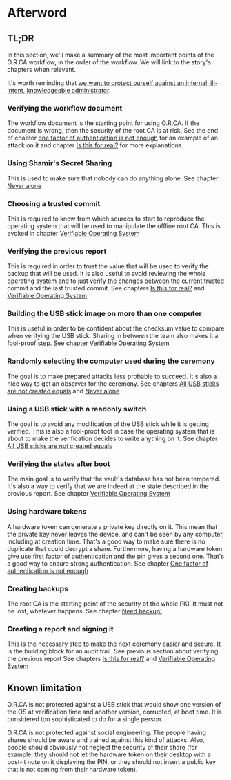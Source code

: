 # Afterword

## TL;DR

In this section, we'll make a summary of the most important points of the O.R.CA workflow, in the order of the workflow. We will link to the story's chapters when relevant.

It's worth reminding that [we want to protect ourself against an internal, ill-intent, knowledgeable administrator](./raise-the-bar.md).

### Verifying the workflow document

The workflow document is the starting point for using O.R.CA. If the document is wrong, then the security of the root CA is at risk. See the end of chapter [one factor of authentication is not enough](./mfa.md) for an example of an attack on it and chapter [Is this for real?](./story/verify-workflow.md) for more explanations.

### Using Shamir's Secret Sharing

This is used to make sure that nobody can do anything alone.
See chapter [Never alone](./never-alone.md)

### Choosing a trusted commit

This is required to know from which sources to start to reproduce the operating system that will be used to manipulate the offline root CA. This is evoked in chapter [Verifiable Operating System](./story/verifiable-os.md)

### Verifying the previous report

This is required in order to trust the value that will be used to verify the backup that will be used. It is also useful to avoid reviewing the whole operating system and to just verify the changes between the current trusted commit and the last trusted commit.
See chapters [Is this for real?](./story/verify-workflow.md) and [Verifiable Operating System](./story/verifiable-os.md)

### Building the USB stick image on more than one computer

This is useful in order to be confident about the checksum value to compare when verifying the USB stick. Sharing in between the team also makes it a fool-proof step.
See chapter [Verifiable Operating System](./story/verifiable-os.md)

### Randomly selecting the computer used during the ceremony

The goal is to make prepared attacks less probable to succeed. It's also a nice way to get an observer for the ceremony.
See chapters [All USB sticks are not created equals](./story/readonly-usb.md) and [Never alone](./story/never-alone.md)

### Using a USB stick with a readonly switch

The goal is to avoid any modification of the USB stick while it is getting verified. This is also a fool-proof tool in case the operating system that is about to make the verification decides to write anything on it.
See chapter [All USB sticks are not created equals](./story/readonly-usb.md)

### Verifying the states after boot

The main goal is to verify that the vault's database has not been tempered. It's also a way to verify that we are indeed at the state described in the previous report.
See chapter [Verifiable Operating System](./story/verifiable-os.md)

### Using hardware tokens

A hardware token can generate a private key directly on it. This mean that the private key never leaves the device, and can't be seen by any computer, including at creation time. That's a good way to make sure there is no duplicate that could decrypt a share.
Furthermore, having a hardware token give use first factor of authentication and the pin gives a second one. That's a good way to ensure strong authentication.
See chapter [One factor of authentication is not enough](./story/mfa.md)

### Creating backups

The root CA is the starting point of the security of the whole PKI. It must not be lost, whatever happens.
See chapter [Need backup!](./story/need-backup.md)

### Creating a report and signing it

This is the necessary step to make the next ceremony easier and secure. It is the building block for an audit trail.
See previous section about verifying the previous report
See chapters [Is this for real?](./story/verify-workflow.md) and [Verifiable Operating System](./story/verifiable-os.md)

## Known limitation

O.R.CA is not protected against a USB stick that would show one version of the OS at verification time and another version, corrupted, at boot time. It is considered too sophisticated to do for a single person.

O.R.CA is not protected against social engineering. The people having shares should be aware and trained against this kind of attacks. Also, people should obviously not neglect the security of their share (for example, they should not let the hardware token on their desktop with a post-it note on it displaying the PIN, or they should not insert a public key that is not coming from their hardware token).


